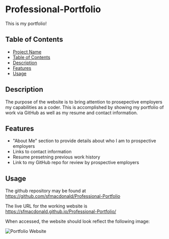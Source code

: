 # Professional-Portfolio

This is my portfolio!

## Table of Contents

- [Project Name](#project-name)
- [Table of Contents](#table-of-contents)
- [Description](#description)
- [Features](#features)
- [Usage](#usage)

## Description

The purpose of the website is to bring attention to prosepective employers my capabilities as a coder. This is accomplished by showing my portfolio of work via GitHub as well as my resume and contact information.

## Features

* "About Me" section to provide details about who I am to prospective employers
* Links to contact information
* Resume presetning previous work history
* Link to my GitHub repo for review by prospective employers


## Usage

The github repository may be found at https://github.com/sfmacdonald/Professional-Portfolio

The live URL for the working website is https://sfmacdonald.github.io/Professional-Portfolio/

When accessed, the website should look reflect the following image:

![Portfolio Website](<assets/images/Screen Shot 2023-11-03 at 8.36.19 PM.png>)